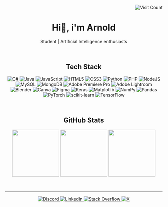 <!-- **AprilArn/AprilArn** is a ✨ _special_ ✨ repository because its `README.md` (this file) appears on your GitHub profile. -->
<p align="right">
    <img src="https://visitcount.itsvg.in/api?id=AprilArn&icon=5&color=6" alt="Visit Count"/>
</p>
<h1 align="center">Hi👋, i'm Arnold</h1>
<p align="center">
  Student | Artificial Intelligence enthusiasts
</p>
<br>


<h2 align="center">Tech Stack</h2>
<p align="center">
  <img src="https://img.shields.io/badge/c%23-%23239120.svg?style=flat&logo=csharp&logoColor=white" alt="C#"/>
  <img src="https://img.shields.io/badge/java-%23ED8B00.svg?style=flat&logo=openjdk&logoColor=white" alt="Java"/>
  <img src="https://img.shields.io/badge/javascript-%23323330.svg?style=flat&logo=javascript&logoColor=%23F7DF1E" alt="JavaScript"/>
  <img src="https://img.shields.io/badge/html5-%23E34F26.svg?style=flat&logo=html5&logoColor=white" alt="HTML5"/>
  <img src="https://img.shields.io/badge/css3-%231572B6.svg?style=flat&logo=css3&logoColor=white" alt="CSS3"/>
  <img src="https://img.shields.io/badge/python-3670A0?style=flat&logo=python&logoColor=ffdd54" alt="Python"/>
  <img src="https://img.shields.io/badge/php-%23777BB4.svg?style=flat&logo=php&logoColor=white" alt="PHP"/>
  <img src="https://img.shields.io/badge/node.js-6DA55F?style=flat&logo=node.js&logoColor=white" alt="NodeJS"/>
  <img src="https://img.shields.io/badge/mysql-4479A1.svg?style=flat&logo=mysql&logoColor=white" alt="MySQL"/>
  <img src="https://img.shields.io/badge/MongoDB-%234ea94b.svg?style=flat&logo=mongodb&logoColor=white" alt="MongoDB"/>
  <img src="https://img.shields.io/badge/Adobe%20Premiere%20Pro-9999FF.svg?style=flat&logo=Adobe%20Premiere%20Pro&logoColor=white" alt="Adobe Premiere Pro"/>
  <img src="https://img.shields.io/badge/Adobe%20Lightroom-31A8FF.svg?style=flat&logo=Adobe%20Lightroom&logoColor=white" alt="Adobe Lightroom"/>
  <img src="https://img.shields.io/badge/blender-%23F5792A.svg?style=flat&logo=blender&logoColor=white" alt="Blender"/>
  <img src="https://img.shields.io/badge/Canva-%2300C4CC.svg?style=flat&logo=Canva&logoColor=white" alt="Canva"/>
  <img src="https://img.shields.io/badge/figma-%23F24E1E.svg?style=flat&logo=figma&logoColor=white" alt="Figma"/>
  <img src="https://img.shields.io/badge/Keras-%23D00000.svg?style=flat&logo=Keras&logoColor=white" alt="Keras"/>
  <img src="https://img.shields.io/badge/Matplotlib-%23ffffff.svg?style=flat&logo=Matplotlib&logoColor=black" alt="Matplotlib"/>
  <img src="https://img.shields.io/badge/numpy-%23013243.svg?style=flat&logo=numpy&logoColor=white" alt="NumPy"/>
  <img src="https://img.shields.io/badge/pandas-%23150458.svg?style=flat&logo=pandas&logoColor=white" alt="Pandas"/>
  <img src="https://img.shields.io/badge/PyTorch-%23EE4C2C.svg?style=flat&logo=PyTorch&logoColor=white" alt="PyTorch"/>
  <img src="https://img.shields.io/badge/scikit--learn-%23F7931E.svg?style=flat&logo=scikit-learn&logoColor=white" alt="scikit-learn"/>
  <img src="https://img.shields.io/badge/TensorFlow-%23FF6F00.svg?style=flat&logo=TensorFlow&logoColor=white" alt="TensorFlow"/>
</p>
<br>


<h2 align="center">GitHub Stats</h2>
<p align="center">
  <img height="150em" src="https://github-readme-stats.vercel.app/api?username=AprilArn&theme=tokyonight&hide_border=true&include_all_commits=true&count_private=true"/>
  <img height="150em" src="https://github-readme-streak-stats.herokuapp.com/?user=AprilArn&theme=tokyonight&hide_border=true"/>
  <img height="150em" src="https://github-readme-stats.vercel.app/api/top-langs/?username=AprilArn&theme=tokyonight&hide_border=true&include_all_commits=true&count_private=true&layout=compact"/>
</a>
</p>
<br>


---
<p align="center">
  <a href="https://discord.gg/599247125318205440">
    <img src="https://img.shields.io/badge/Discord-%237289DA.svg?logo=discord&logoColor=white" alt="Discord"/>
  </a>
  <a href="https://linkedin.com/in/urjelarnoldbenamen">
    <img src="https://img.shields.io/badge/LinkedIn-%230077B5.svg?logo=linkedin&logoColor=white" alt="LinkedIn"/>
  </a>
  <a href="https://stackoverflow.com/users/23543187">
    <img src="https://img.shields.io/badge/-Stackoverflow-FE7A16?logo=stack-overflow&logoColor=white" alt="Stack Overflow"/>
  </a>
  <a href="https://x.com/AprilArn_">
    <img src="https://img.shields.io/badge/X-black.svg?logo=X&logoColor=white" alt="X"/>
  </a>
</p>
<!-- Proudly created with GPRM ( https://gprm.itsvg.in ) -->
